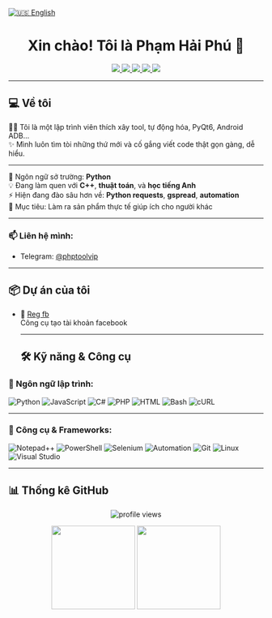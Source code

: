 [![🇺🇸 English](https://img.shields.io/badge/Language-English-blue?style=for-the-badge&logo=Google%20Translate)](README-EN.md)
<h1 align="center">Xin chào! Tôi là Phạm Hải Phú 👋</h1>

<p align="center">
  <a href="https://www.facebook.com/phamhaiphu250107/" target="_blank">
    <img src="https://img.shields.io/badge/FACEBOOK-1877F2?style=for-the-badge&logo=facebook&logoColor=white" />
  </a>
  <a href="https://www.youtube.com/@php-tool007" target="_blank">
    <img src="https://img.shields.io/badge/YOUTUBE-FF0000?style=for-the-badge&logo=youtube&logoColor=white" />
  </a>
  <a href="https://zalo.me/0853408135" target="_blank">
    <img src="https://img.shields.io/badge/ZALO-0068FF?style=for-the-badge&logoColor=white" />
  </a>
  <a href="https://www.linkedin.com/in/phudev07/" target="_blank">
    <img src="https://img.shields.io/badge/LINKEDIN-0A66C2?style=for-the-badge&logo=linkedin&logoColor=white" />
  </a>
  <a href="https://phudev07.github.io/profile/" target="_blank">
    <img src="https://img.shields.io/badge/WEBSITE-000000?style=for-the-badge&logo=About.me&logoColor=white" />
  </a>
</p>

---

## 💻 Về tôi

🧑‍💻 Tôi là một lập trình viên thích xây tool, tự động hóa, PyQt6, Android ADB...  
✨ Mình luôn tìm tòi những thứ mới và cố gắng viết code thật gọn gàng, dễ hiểu.

---

🔭 Ngôn ngữ sở trường: **Python**  
💡 Đang làm quen với **C++**, **thuật toán**, và **học tiếng Anh**  
⚡ Hiện đang đào sâu hơn về: **Python requests**, **gspread**, **automation**  
🌱 Mục tiêu: Làm ra sản phẩm thực tế giúp ích cho người khác

---

### 📫 Liên hệ mình:
- Telegram: [@phptoolvip](https://t.me/phptoolvip)

---

## 📦 Dự án của tôi

- 🔹 [Reg fb](https://github.com/your_username/hotmail-oauth2)  
  Công cụ tạo tài khoản facebook

  ---

  ## 🛠️ Kỹ năng & Công cụ

### 🔹 Ngôn ngữ lập trình:

![Python](https://img.shields.io/badge/-Python-3776AB?style=flat-square&logo=python&logoColor=white)
![JavaScript](https://img.shields.io/badge/-JavaScript-F7DF1E?style=flat-square&logo=javascript&logoColor=black)
![C#](https://img.shields.io/badge/-C%23-239120?style=flat-square&logo=c-sharp&logoColor=white)
![PHP](https://img.shields.io/badge/-PHP-777BB4?style=flat-square&logo=php&logoColor=white)
![HTML](https://img.shields.io/badge/-HTML5-E34F26?style=flat-square&logo=html5&logoColor=white)
![Bash](https://img.shields.io/badge/-Bash-4EAA25?style=flat-square&logo=gnubash&logoColor=white)
![cURL](https://img.shields.io/badge/-cURL-0077B5?style=flat-square&logo=curl&logoColor=white)

---

### 🔹 Công cụ & Frameworks:

![Notepad++](https://img.shields.io/badge/-Notepad++-90E59A?style=flat-square&logo=notepadplusplus&logoColor=black)
![PowerShell](https://img.shields.io/badge/-PowerShell-5391FE?style=flat-square&logo=powershell&logoColor=white)
![Selenium](https://img.shields.io/badge/-Selenium-43B02A?style=flat-square&logo=selenium&logoColor=white)
![Automation](https://img.shields.io/badge/-Automation-FF6C37?style=flat-square)
![Git](https://img.shields.io/badge/-Git-F05032?style=flat-square&logo=git&logoColor=white)
![Linux](https://img.shields.io/badge/-Linux-FCC624?style=flat-square&logo=linux&logoColor=black)
![Visual Studio](https://img.shields.io/badge/-Visual%20Studio-5C2D91?style=flat-square&logo=visual-studio&logoColor=white)

---

## 📊 Thống kê GitHub

<p align="center">
  <img src="https://komarev.com/ghpvc/?username=phudev07&color=orange&label=PROFILE+VIEWS" alt="profile views"/>
</p>

<p align="center">
  <img src="https://github-readme-stats.vercel.app/api?username=phudev07&show_icons=true&theme=radical" height="165"/>
  <img src="https://github-readme-stats.vercel.app/api/top-langs/?username=phudev07&layout=compact&theme=radical" height="165"/>
</p>



